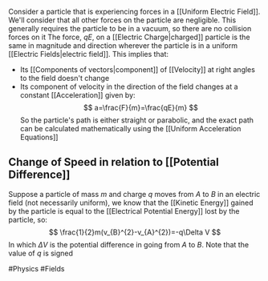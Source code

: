 Consider a particle that is experiencing forces in a [[Uniform Electric Field]]. We'll consider that all other forces on the particle are negligible. This generally requires the particle to be in a vacuum, so there are no collision forces on it
The force, $qE$, on a [[Electric Charge|charged]] particle is the same in magnitude and direction wherever the particle is in a uniform [[Electric Fields|electric field]]. This implies that:
- Its [[Components of vectors|component]] of [[Velocity]] at right angles to the field doesn't change
- Its component of velocity in the direction of the field changes at a constant [[Acceleration]] given by:
$$
a=\frac{F}{m}=\frac{qE}{m}
$$
So the particle's path is either straight or parabolic, and the exact path can be calculated mathematically using the [[Uniform Acceleration Equations]]
## Change of Speed in relation to [[Potential Difference]]
Suppose a particle of mass $m$ and charge $q$ moves from $A$ to $B$ in an electric field (not necessarily uniform), we know that the [[Kinetic Energy]] gained by the particle is equal to the [[Electrical Potential Energy]] lost by the particle, so:
$$
\frac{1}{2}m(v_{B}^{2}-v_{A}^{2})=-q\Delta V
$$
In which $\Delta V$ is the potential difference in going from $A$ to $B$. Note that the value of $q$ is signed

#Physics #Fields 